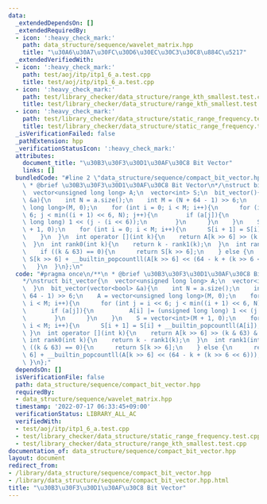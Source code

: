 ```yaml
---
data:
  _extendedDependsOn: []
  _extendedRequiredBy:
  - icon: ':heavy_check_mark:'
    path: data_structure/sequence/wavelet_matrix.hpp
    title: "\u30A6\u30A7\u30FC\u30D6\u30EC\u30C3\u30C8\u884C\u5217"
  _extendedVerifiedWith:
  - icon: ':heavy_check_mark:'
    path: test/aoj/itp/itp1_6_a.test.cpp
    title: test/aoj/itp/itp1_6_a.test.cpp
  - icon: ':heavy_check_mark:'
    path: test/library_checker/data_structure/range_kth_smallest.test.cpp
    title: test/library_checker/data_structure/range_kth_smallest.test.cpp
  - icon: ':heavy_check_mark:'
    path: test/library_checker/data_structure/static_range_frequency.test.cpp
    title: test/library_checker/data_structure/static_range_frequency.test.cpp
  _isVerificationFailed: false
  _pathExtension: hpp
  _verificationStatusIcon: ':heavy_check_mark:'
  attributes:
    document_title: "\u30B3\u30F3\u30D1\u30AF\u30C8 Bit Vector"
    links: []
  bundledCode: "#line 2 \"data_structure/sequence/compact_bit_vector.hpp\"\n/**\n\
    \ * @brief \u30B3\u30F3\u30D1\u30AF\u30C8 Bit Vector\n*/\nstruct bit_vector{\n\
    \  vector<unsigned long long> A;\n  vector<int> S;\n  bit_vector(){\n  }\n  bit_vector(vector<bool>\
    \ &a){\n    int N = a.size();\n    int M = (N + 64 - 1) >> 6;\n    A = vector<unsigned\
    \ long long>(M, 0);\n    for (int i = 0; i < M; i++){\n      for (int j = i <<\
    \ 6; j < min((i + 1) << 6, N); j++){\n        if (a[j]){\n          A[i] |= (unsigned\
    \ long long) 1 << (j - (i << 6));\n        }\n      }\n    }\n    S = vector<int>(M\
    \ + 1, 0);\n    for (int i = 0; i < M; i++){\n      S[i + 1] = S[i] + __builtin_popcountll(A[i]);\n\
    \    }\n  }\n  int operator [](int k){\n    return A[k >> 6] >> (k & 63) & 1;\n\
    \  }\n  int rank0(int k){\n    return k - rank1(k);\n  }\n  int rank1(int k){\n\
    \    if ((k & 63) == 0){\n      return S[k >> 6];\n    } else {\n      return\
    \ S[k >> 6] + __builtin_popcountll(A[k >> 6] << (64 - k + (k >> 6 << 6)));\n \
    \   }\n  }\n};\n"
  code: "#pragma once\n/**\n * @brief \u30B3\u30F3\u30D1\u30AF\u30C8 Bit Vector\n\
    */\nstruct bit_vector{\n  vector<unsigned long long> A;\n  vector<int> S;\n  bit_vector(){\n\
    \  }\n  bit_vector(vector<bool> &a){\n    int N = a.size();\n    int M = (N +\
    \ 64 - 1) >> 6;\n    A = vector<unsigned long long>(M, 0);\n    for (int i = 0;\
    \ i < M; i++){\n      for (int j = i << 6; j < min((i + 1) << 6, N); j++){\n \
    \       if (a[j]){\n          A[i] |= (unsigned long long) 1 << (j - (i << 6));\n\
    \        }\n      }\n    }\n    S = vector<int>(M + 1, 0);\n    for (int i = 0;\
    \ i < M; i++){\n      S[i + 1] = S[i] + __builtin_popcountll(A[i]);\n    }\n \
    \ }\n  int operator [](int k){\n    return A[k >> 6] >> (k & 63) & 1;\n  }\n \
    \ int rank0(int k){\n    return k - rank1(k);\n  }\n  int rank1(int k){\n    if\
    \ ((k & 63) == 0){\n      return S[k >> 6];\n    } else {\n      return S[k >>\
    \ 6] + __builtin_popcountll(A[k >> 6] << (64 - k + (k >> 6 << 6)));\n    }\n \
    \ }\n};"
  dependsOn: []
  isVerificationFile: false
  path: data_structure/sequence/compact_bit_vector.hpp
  requiredBy:
  - data_structure/sequence/wavelet_matrix.hpp
  timestamp: '2022-07-17 06:33:45+09:00'
  verificationStatus: LIBRARY_ALL_AC
  verifiedWith:
  - test/aoj/itp/itp1_6_a.test.cpp
  - test/library_checker/data_structure/static_range_frequency.test.cpp
  - test/library_checker/data_structure/range_kth_smallest.test.cpp
documentation_of: data_structure/sequence/compact_bit_vector.hpp
layout: document
redirect_from:
- /library/data_structure/sequence/compact_bit_vector.hpp
- /library/data_structure/sequence/compact_bit_vector.hpp.html
title: "\u30B3\u30F3\u30D1\u30AF\u30C8 Bit Vector"
---
```

